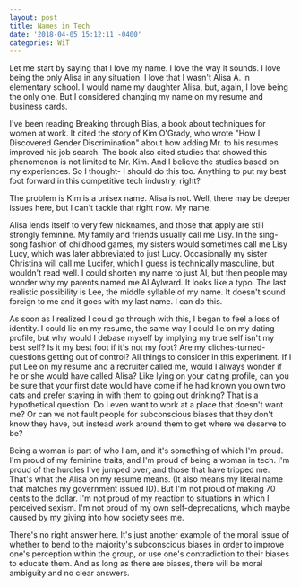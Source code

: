 ```yaml
---
layout: post
title: Names in Tech
date: '2018-04-05 15:12:11 -0400'
categories: WiT
---
```


Let me start by saying that I love my name. I love the way it sounds. I love being the only Alisa in any situation. I love that I wasn't Alisa A. in elementary school. I would name my daughter Alisa, but, again, I love being the only one. But I considered changing my name on my resume and business cards. 

I've been reading Breaking through Bias, a book about techniques for women at work. It cited the story of Kim O'Grady, who wrote "How I Discovered Gender Discrimination" about how adding Mr. to his resumes improved his job search. The book also cited studies that showed this phenomenon is not limited to Mr. Kim. And I believe the studies based on my experiences. So I thought- I should do this too. Anything to  put my best foot forward in this competitive tech industry, right? 

The problem is Kim is a unisex name. Alisa is not. Well, there may be deeper issues here, but I can't tackle that right now. My name.

Alisa lends itself to very few nicknames, and those that apply are still strongly feminine. My family and friends usually call me Lisy. In the sing-song fashion of childhood games, my sisters would sometimes call me Lisy Lucy, which was later abbreviated to just Lucy. Occasionally my sister Christina will call me Lucifer, which I guess is technically masculine, but wouldn't read well. I could shorten my name to just Al, but then people may wonder why my parents named me Al Aylward. It looks like a typo. The last realistic possibility is Lee, the middle syllable of my name. It doesn't sound foreign to me and it goes with my last name. I can do this.

As soon as I realized I could go through with this, I began to feel a loss of identity. I could lie on my resume, the same way I could 
lie on my dating profile, but why would I debase myself by implying my true self isn't my best self? Is it my best foot if it's not
my foot? Are my cliches-turned-questions getting out of control? All things to consider in this experiment.
If I put Lee on my resume and a recruiter called me, would I always wonder if he or she would have called Alisa? Like lying on your dating profile, can you be sure that your first date would have come if he had known you own two cats and prefer staying in with them to going out drinking? That is a hypothetical question. Do I even want to work at a place that doesn't want me? Or can we not fault people for subconscious biases that they don't know they have, but instead work around them to get where we deserve to be?  

Being a woman is part of who I am, and it's something of which I'm proud. I'm proud of my feminine traits, and I'm proud of being a woman in tech. 
I'm proud of the hurdles I've jumped over, and those that have tripped me. That's what the Alisa on my resume means. (It also means my literal
name that matches my government issued ID). But I'm not proud of making 70 cents to the dollar. I'm not proud of my reaction to situations in which I perceived sexism. I'm not proud of my own self-deprecations, which maybe caused by my giving into how society sees me.

There's no right answer here. It's just another example of the moral issue of whether to bend to the majority's subconscious biases in order to improve one's perception within the group, or use one's contradiction to their biases to educate them. And as long as there are biases, there will be moral ambiguity and no clear answers.
